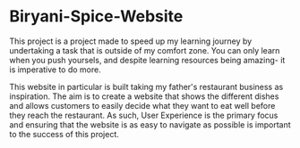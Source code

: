 # Biryani-Spice-Website

This project is a project made to speed up my learning journey by undertaking a task that is outside of my comfort zone. You can only learn when you push yoursels, and despite learning resources being amazing- it is imperative to do more.

This website in particular is built taking my father's restaurant business as inspiration. The aim is to create a website that shows the different dishes and allows customers to easily decide what they want to eat well before they reach the restaurant. As such, User Experience is the primary focus and ensuring that the website is as easy to navigate as possible is important to the success of this project. 